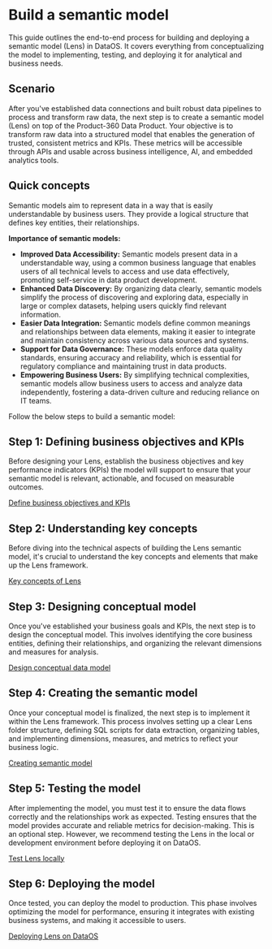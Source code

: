 # Build a semantic model 

This guide outlines the end-to-end process for building and deploying a semantic model (Lens) in DataOS. It covers everything from conceptualizing the model to implementing, testing, and deploying it for analytical and business needs.

## Scenario

After you've established data connections and built robust data pipelines to process and transform raw data, the next step is to create a semantic model (Lens) on top of the Product-360 Data Product. Your objective is to transform raw data into a structured model that enables the generation of trusted, consistent metrics and KPIs. These metrics will be accessible through APIs and usable across business intelligence, AI, and embedded analytics tools.

## Quick concepts

Semantic models aim to represent data in a way that is easily understandable by business users. They provide a logical structure that defines key entities, their relationships.

**Importance of semantic models:**

- **Improved Data Accessibility:** Semantic models present data in a understandable way, using a common business language that enables users of all technical levels to access and use data effectively, promoting self-service in data product development.
- **Enhanced Data Discovery:** By organizing data clearly, semantic models simplify the process of discovering and exploring data, especially in large or complex datasets, helping users quickly find relevant information.
- **Easier Data Integration:** Semantic models define common meanings and relationships between data elements, making it easier to integrate and maintain consistency across various data sources and systems.
- **Support for Data Governance:** These models enforce data quality standards, ensuring accuracy and reliability, which is essential for regulatory compliance and maintaining trust in data products.
- **Empowering Business Users:** By simplifying technical complexities, semantic models allow business users to access and analyze data independently, fostering a data-driven culture and reducing reliance on IT teams.

Follow the below steps to build a semantic model:

## Step 1: Defining business objectives and KPIs

Before designing your Lens, establish the business objectives and key performance indicators (KPIs) the model will support to ensure that your semantic model is relevant, actionable, and focused on measurable outcomes.

[Define business objectives and KPIs](/learn/dp_developer_learn_track/create_semantic_model/define_business_objective/)

## Step 2: Understanding key concepts 

Before diving into the technical aspects of building the Lens semantic model, it's crucial to understand the key concepts and elements that make up the Lens framework.

[Key concepts of Lens](/learn/dp_developer_learn_track/create_semantic_model/key_concepts_of_lens/) 

## Step 3: Designing conceptual model

Once you've established your business goals and KPIs, the next step is to design the conceptual model. This involves identifying the core business entities, defining their relationships, and organizing the relevant dimensions and measures for analysis.

[Design conceptual data model](/learn/dp_developer_learn_track/create_semantic_model/design_conceptual_model/)

## Step 4: Creating the semantic model

Once your conceptual model is finalized, the next step is to implement it within the Lens framework. This process involves setting up a clear Lens folder structure, defining SQL scripts for data extraction, organizing tables, and implementing dimensions, measures, and metrics to reflect your business logic.


[Creating semantic model](/learn/dp_developer_learn_track/create_semantic_model/create_lens_folder/) 


## Step 5: Testing the model

After implementing the model, you must test it to ensure the data flows correctly and the relationships work as expected. Testing ensures that the model provides accurate and reliable metrics for decision-making. This is an optional step. However, we recommend testing the Lens in the local or development environment before deploying it on DataOS. 

[Test Lens locally](/learn/dp_developer_learn_track/create_semantic_model/testing_lens/) 


## Step 6: Deploying the model

Once tested, you can deploy the model to production. This phase involves optimizing the model for performance, ensuring it integrates with existing business systems, and making it accessible to users.

[Deploying Lens on DataOS](/learn/dp_developer_learn_track/create_semantic_model/deploy_lens_on_dataos/) 





